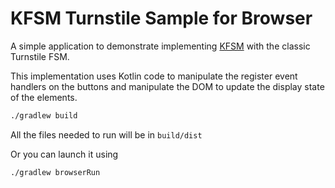 # KFSM Turnstile Sample for Browser

A simple application to demonstrate implementing [KFSM](https://github.com/open-jumpco/kfsm) with the classic Turnstile FSM.

This implementation uses Kotlin code to manipulate the register event handlers on the buttons and manipulate the DOM to update the
 display state of the elements.

```bash
./gradlew build
```

All the files needed to run will be in `build/dist`

Or you can launch it using

```bash
./gradlew browserRun
```
